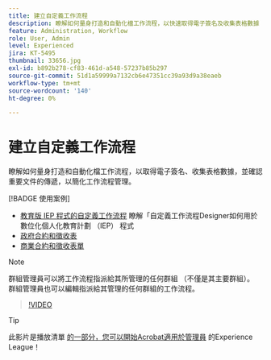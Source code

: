 ```yaml
---
title: 建立自定義工作流程
description: 瞭解如何量身打造和自動化檔工作流程，以快速取得電子簽名及收集表格數據
feature: Administration, Workflow
role: User, Admin
level: Experienced
jira: KT-5495
thumbnail: 33656.jpg
exl-id: b892b278-cf83-461d-a548-57237b85b297
source-git-commit: 51d1a59999a7132cb6e47351cc39a93d9a38eaeb
workflow-type: tm+mt
source-wordcount: '140'
ht-degree: 0%

---
```


# 建立自定義工作流程

瞭解如何量身打造和自動化檔工作流程，以取得電子簽名、收集表格數據，並確認重要文件的傳遞，以簡化工作流程管理。

[!BADGE 使用案例]

* [教育版 IEP 程式的自定義工作流程](https://experienceleague.adobe.com/docs/document-cloud-learn/sign-learning-hub/expand/recipes/edu/usecase-edu-iep.html?lang=zh-Hant)
瞭解「自定義工作流程Designer如何用於數位化個人化教育計劃 （IEP） 程式
* [政府合約和徵收表](https://experienceleague.adobe.com/docs/document-cloud-learn/sign-learning-hub/expand/recipes/gov/usecasegovcontracts.html?lang=zh-Hant)
* [商業合約和徵收表單](https://experienceleague.adobe.com/docs/document-cloud-learn/sign-learning-hub/expand/recipes/com/usecasecomcontracts.html?lang=zh-Hant)

>[!NOTE]
>
>群組管理員可以將工作流程指派給其所管理的任何群組 （不僅是其主要群組）。 群組管理員也可以編輯指派給其管理的任何群組的工作流程。

>[!VIDEO](https://video.tv.adobe.com/v/3426912?quality=12&learn=on&hidetitle=true&captions=chi_hant)

>[!TIP]
>
>此影片是播放清單 [的一部分，您可以開始Acrobat適用於管理員](https://experienceleague.adobe.com/zh-hant/playlists/acrobat-sign-get-started-administrators) 的Experience League！

